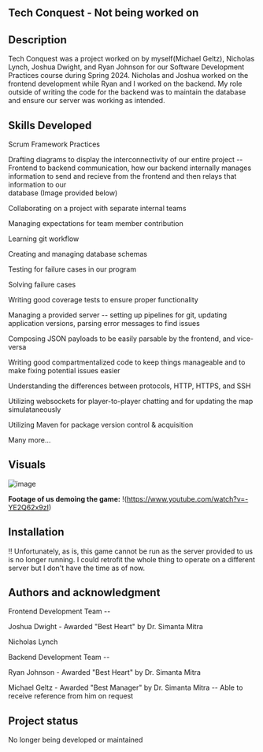 ## Tech Conquest - Not being worked on


## Description
Tech Conquest was a project worked on by myself(Michael Geltz), Nicholas Lynch, Joshua Dwight, and Ryan Johnson for our Software Development Practices course during Spring 2024. Nicholas and Joshua worked on the frontend development while Ryan and I worked on the backend. My role outside of writing the code for the backend was to maintain the database and ensure our server was working as intended. 

## Skills Developed
Scrum Framework Practices

Drafting diagrams to display the interconnectivity of our entire project -- Frontend to backend communication, how our backend internally manages information to send and recieve from the frontend and then relays that information to our   
database (Image provided below)

Collaborating on a project with separate internal teams

Managing expectations for team member contribution

Learning git workflow

Creating and managing database schemas

Testing for failure cases in our program

Solving failure cases

Writing good coverage tests to ensure proper functionality

Managing a provided server -- setting up pipelines for git, updating application versions, parsing error messages to find issues

Composing JSON payloads to be easily parsable by the frontend, and vice-versa

Writing good compartmentalized code to keep things manageable and to make fixing potential issues easier

Understanding the differences between protocols, HTTP, HTTPS, and SSH

Utilizing websockets for player-to-player chatting and for updating the map simulataneously

Utilizing Maven for package version control & acquisition

Many more...
  

## Visuals
![image](https://github.com/user-attachments/assets/48df969c-185a-43a8-bc93-072238e22661)

**Footage of us demoing the game:** !(https://www.youtube.com/watch?v=-YE2Q62x9zI)



## Installation
!! Unfortunately, as is, this game cannot be run as the server provided to us is no longer running. I could retrofit the whole thing to operate on a different server but I don't have the time as of now.

## Authors and acknowledgment
Frontend Development Team --

Joshua Dwight - Awarded "Best Heart" by Dr. Simanta Mitra

Nicholas Lynch

Backend Development Team --

Ryan Johnson - Awarded "Best Heart" by Dr. Simanta Mitra

Michael Geltz - Awarded "Best Manager" by Dr. Simanta Mitra -- Able to receive reference from him on request

## Project status
No longer being developed or maintained
